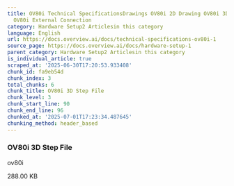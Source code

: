 ```yaml
---
title: OV80i Technical SpecificationsDrawings OV80i 2D Drawing OV80i 3D Step File
  OV80i External Connection
category: Hardware Setup2 Articlesin this category
language: English
url: https://docs.overview.ai/docs/technical-specifications-ov80i-1
source_page: https://docs.overview.ai/docs/hardware-setup-1
parent_category: Hardware Setup2 Articlesin this category
is_individual_article: true
scraped_at: '2025-06-30T17:20:53.933408'
chunk_id: fa9eb54d
chunk_index: 3
total_chunks: 6
chunk_title: OV80i 3D Step File
chunk_level: 3
chunk_start_line: 90
chunk_end_line: 96
chunked_at: '2025-07-01T17:23:34.487645'
chunking_method: header_based
---
```


### OV80i 3D Step File

[](https://cdn.document360.io/863daf20-40fe-49e9-9c91-e3c6cfba55d1/Images/Documentation/ov80i.STEP)ov80i

288.00 KB
